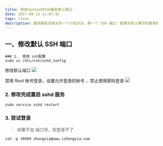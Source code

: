 ```yaml
---
title: 修改Centos的SSH服务默认端口
date: 2017-09-13 11:07:42
tags: linux
description: 服务器安全相关的一个小知识点，换一个 SSH 端口，能够为别人黑你的服务器增加一点小难度（如果有人黑你服务器的话）
---
```


## 一、修改默认 SSH 端口

```
### 1.  修改 ssh配置
sudo vi /etc/ssh/sshd_config
```

修改默认端口
![](https://ws3.sinaimg.cn/large/006tKfTcly1fjhr8p6ywsj30sa0i0tco.jpg)

禁用 Root 帐号登录，设置允许登录的帐号 ，禁止使用密码登录
![](https://ws3.sinaimg.cn/large/006tKfTcly1fjhr997ukjj30jq0gujtq.jpg)

### 2. 修改完成重启 sshd 服务

```
sudo service sshd restart
```

### 3. 尝试登录

> 如果不加 端口号，则登录不了

```
ssh -p 39999 zhongxia@www.izhongxia.com
```
